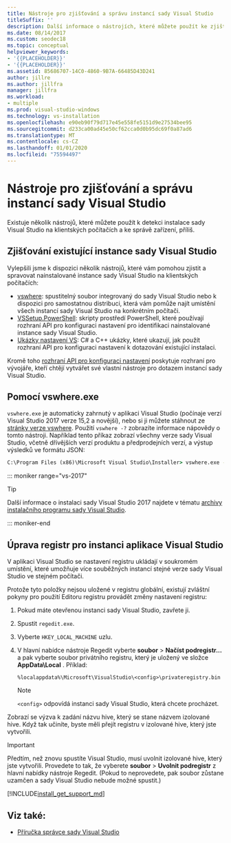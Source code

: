 ```yaml
---
title: Nástroje pro zjišťování a správu instancí sady Visual Studio
titleSuffix: ''
description: Další informace o nástrojích, které můžete použít ke zjišťování a správa instalací sady Visual Studio na klientských počítačích.
ms.date: 08/14/2017
ms.custom: seodec18
ms.topic: conceptual
helpviewer_keywords:
- '{{PLACEHOLDER}}'
- '{{PLACEHOLDER}}'
ms.assetid: 85686707-14C0-4860-9B7A-66485D43D241
author: jillre
ms.author: jillfra
manager: jillfra
ms.workload:
- multiple
ms.prod: visual-studio-windows
ms.technology: vs-installation
ms.openlocfilehash: e90eb90f79d717e45e558fe5151d9e27534bee95
ms.sourcegitcommit: d233ca00ad45e50cf62cca0d0b95dc69f0a87ad6
ms.translationtype: MT
ms.contentlocale: cs-CZ
ms.lasthandoff: 01/01/2020
ms.locfileid: "75594497"
---
```

# <a name="tools-for-detecting-and-managing-visual-studio-instances"></a>Nástroje pro zjišťování a správu instancí sady Visual Studio

Existuje několik nástrojů, které můžete použít k detekci instalace sady Visual Studio na klientských počítačích a ke správě zařízení, příliš.

## <a name="detecting-existing-visual-studio-instances"></a>Zjišťování existující instance sady Visual Studio

Vylepšili jsme k dispozici několik nástrojů, které vám pomohou zjistit a spravovat nainstalované instance sady Visual Studio na klientských počítačích:

* [vswhere](https://github.com/microsoft/vswhere): spustitelný soubor integrovaný do sady Visual Studio nebo k dispozici pro samostatnou distribuci, která vám pomůže najít umístění všech instancí sady Visual Studio na konkrétním počítači.
* [VSSetup.PowerShell](https://github.com/microsoft/vssetup.powershell): skripty prostředí PowerShell, které používají rozhraní API pro konfiguraci nastavení pro identifikaci nainstalované instance sady Visual Studio.
* [Ukázky nastavení VS](https://github.com/microsoft/vs-setup-samples): C# a C++ ukázky, které ukazují, jak použít rozhraní API pro konfiguraci nastavení k dotazování existující instalaci.

Kromě toho [rozhraní API pro konfiguraci nastavení](<xref:Microsoft.VisualStudio.Setup.Configuration>) poskytuje rozhraní pro vývojáře, kteří chtějí vytvářet své vlastní nástroje pro dotazem instancí sady Visual Studio.

## <a name="using-vswhereexe"></a>Pomocí vswhere.exe

`vswhere.exe` je automaticky zahrnutý v aplikaci Visual Studio (počínaje verzí Visual Studio 2017 verze 15,2 a novější), nebo si ji můžete stáhnout ze [stránky verze vswhere](https://github.com/Microsoft/vswhere/releases). Použití `vswhere -?` zobrazíte informace nápovědy o tomto nástroji. Například tento příkaz zobrazí všechny verze sady Visual Studio, včetně dřívějších verzí produktu a předprodejních verzí, a výstup výsledků ve formátu JSON:

```cmd
C:\Program Files (x86)\Microsoft Visual Studio\Installer> vswhere.exe -legacy -prerelease -format json
```

::: moniker range="vs-2017"

> [!TIP]
> Další informace o instalaci sady Visual Studio 2017 najdete v tématu [archivy instalačního programu sady Visual Studio](https://devblogs.microsoft.com/setup/tag/vs2017/).

::: moniker-end

## <a name="editing-the-registry-for-a-visual-studio-instance"></a>Úprava registr pro instanci aplikace Visual Studio

V aplikaci Visual Studio se nastavení registru ukládají v soukromém umístění, které umožňuje více souběžných instancí stejné verze sady Visual Studio ve stejném počítači.

Protože tyto položky nejsou uložené v registru globální, existují zvláštní pokyny pro použití Editoru registru provádět změny nastavení registru:

1. Pokud máte otevřenou instanci sady Visual Studio, zavřete ji.

1. Spustit `regedit.exe`.

1. Vyberte `HKEY_LOCAL_MACHINE` uzlu.

1. V hlavní nabídce nástroje Regedit vyberte **soubor** > **Načíst podregistr...** a pak vyberte soubor privátního registru, který je uložený ve složce **AppData\Local** . Příklad:

   ```
   %localappdata%\Microsoft\VisualStudio\<config>\privateregistry.bin
   ```

   > [!NOTE]
   > `<config>` odpovídá instanci sady Visual Studio, která chcete procházet.

Zobrazí se výzva k zadání názvu hive, který se stane názvem izolované hive. Když tak učiníte, byste měli přejít registru v izolované hive, který jste vytvořili.

> [!IMPORTANT]
> Předtím, než znovu spustíte Visual Studio, musí uvolnit izolované hive, který jste vytvořili. Provedete to tak, že vyberete **soubor** > **Uvolnit podregistr** z hlavní nabídky nástroje Regedit. (Pokud to neprovedete, pak soubor zůstane uzamčen a sady Visual Studio nebude možné spustit.)

[!INCLUDE[install_get_support_md](includes/install_get_support_md.md)]

## <a name="see-also"></a>Viz také:

* [Příručka správce sady Visual Studio](visual-studio-administrator-guide.md)
